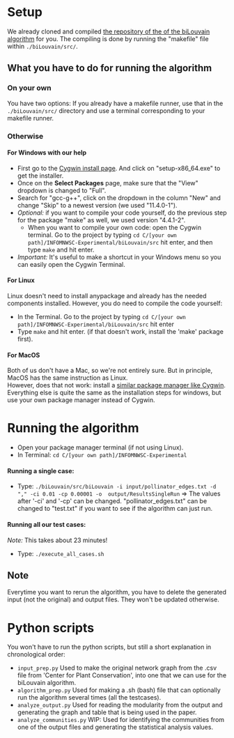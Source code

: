 # Setup

We already cloned and compiled [the repository of the of the biLouvain algorithm](https://github.com/paolapesantez/biLouvain) for you. The compiling is done by running the "makefile" file within `./biLouvain/src/`.

## What you have to do for running the algorithm

### On your own
You have two options: If you already have a makefile runner, use that in the `./biLouvain/src/` directory and use a terminal corresponding to your makefile runner.

### Otherwise
#### For Windows with our help
- First go to the [Cygwin install page](https://www.cygwin.com/install.html). And click on "setup-x86_64.exe" to get the installer.
- Once on the **Select Packages** page, make sure that the "View" dropdown is changed to "Full".
- Search for "gcc-g++", click on the dropdown in the column "New" and change "Skip" to a newest version (we used "11.4.0-1").
- *Optional:* if you want to compile your code yourself, do the previous step for the package "make" as well, we used version "4.4.1-2".
  - When you want to compile your own code: open the Cygwin terminal. Go to the project by typing `cd C/[your own path]/INFOMNWSC-Experimental/biLouvain/src` hit enter, and then type `make` and hit enter.
- *Important:* It's useful to make a shortcut in your Windows menu so you can easily open the Cygwin Terminal.


#### For Linux
Linux doesn't need to install anypackage and already has the needed components installed. However, you do need to compile the code yourself:
- In the Terminal. Go to the project by typing `cd C/[your own path]/INFOMNWSC-Experimental/biLouvain/src` hit enter
- Type `make` and hit enter. (if that doesn't work, install the 'make' package first).

#### For MacOS
Both of us don't have a Mac, so we're not entirely sure. But in principle, MacOS has the same instruction as Linux.  
However, does that not work: install a [similar package manager like Cygwin](https://alternativeto.net/software/cygwin/?platform=mac).  
Everything else is quite the same as the installation steps for windows, but use your own package manager instead of Cygwin.

# Running the algorithm
- Open your package manager terminal (if not using Linux).  
- In Terminal: `cd C/[your own path]/INFOMNWSC-Experimental`

#### Running a single case:
- Type: `./biLouvain/src/biLouvain -i input/pollinator_edges.txt -d "," -ci 0.01 -cp 0.00001 -o  output/ResultsSingleRun` => The values after '-ci' and '-cp' can be changed. "pollinator_edges.txt" can be changed to "test.txt" if you want to see if the algorithm can just run.

#### Running all our test cases:
*Note:* This takes about 23 minutes!
- Type: `./execute_all_cases.sh`

## Note
Everytime you want to rerun the algorithm, you have to delete the generated input (not the original) and output files. They won't be updated otherwise.

# Python scripts
You won't have to run the python scripts, but still a short explanation in chronological order:
- `input_prep.py` Used to make the original network graph from the .csv file from 'Center for Plant Conservation', into one that we can use for the biLouvain algorithm.
- `algorithm_prep.py` Used for making a .sh (bash) file that can optionally run the algorithm several times (all the testcases).
- `analyze_output.py` Used for reading the modularity from the output and generating the graph and table that is being used in the paper.
- `analyze_communities.py` WIP: Used for identifying the communities from one of the output files and generating the statistical analysis values.
